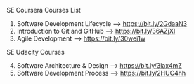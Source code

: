 SE Coursera Courses List
1) Software Development Lifecycle
        --> https://bit.ly/2GdaaN3
2) Introduction to Git and GitHub
        --> https://bit.ly/36AZjXI
3) Agile Development
        --> https://bit.ly/30wei1w

SE Udacity Courses

4) Software Architecture & Design
        --> https://bit.ly/3lax4mZ
5) Software Development Process
        --> https://bit.ly/2HUC4hh
